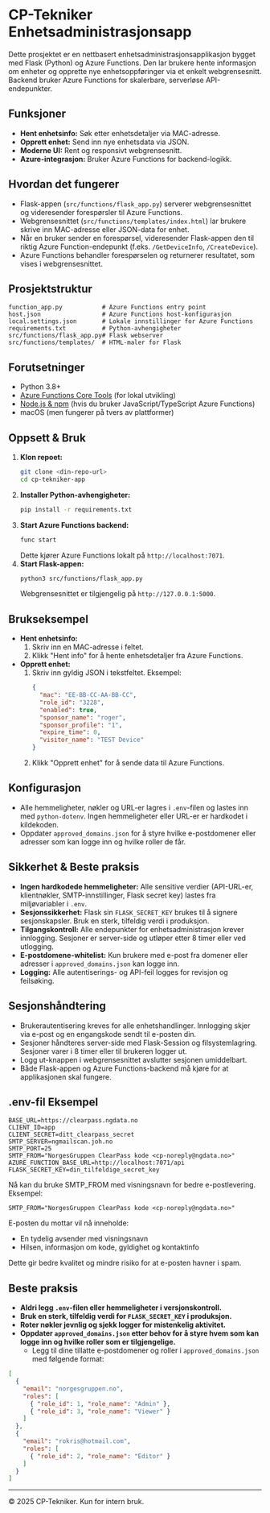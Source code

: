 # CP-Tekniker Enhetsadministrasjonsapp

Dette prosjektet er en nettbasert enhetsadministrasjonsapplikasjon bygget med Flask (Python) og Azure Functions. Den lar brukere hente informasjon om enheter og opprette nye enhetsoppføringer via et enkelt webgrensesnitt. Backend bruker Azure Functions for skalerbare, serverløse API-endepunkter.

## Funksjoner
- **Hent enhetsinfo:** Søk etter enhetsdetaljer via MAC-adresse.
- **Opprett enhet:** Send inn nye enhetsdata via JSON.
- **Moderne UI:** Rent og responsivt webgrensesnitt.
- **Azure-integrasjon:** Bruker Azure Functions for backend-logikk.

## Hvordan det fungerer
- Flask-appen (`src/functions/flask_app.py`) serverer webgrensesnittet og videresender forespørsler til Azure Functions.
- Webgrensesnittet (`src/functions/templates/index.html`) lar brukere skrive inn MAC-adresse eller JSON-data for enhet.
- Når en bruker sender en forespørsel, videresender Flask-appen den til riktig Azure Function-endepunkt (f.eks. `/GetDeviceInfo`, `/CreateDevice`).
- Azure Functions behandler forespørselen og returnerer resultatet, som vises i webgrensesnittet.

## Prosjektstruktur
```
function_app.py           # Azure Functions entry point
host.json                 # Azure Functions host-konfigurasjon
local.settings.json       # Lokale innstillinger for Azure Functions
requirements.txt          # Python-avhengigheter
src/functions/flask_app.py# Flask webserver
src/functions/templates/  # HTML-maler for Flask
```

## Forutsetninger
- Python 3.8+
- [Azure Functions Core Tools](https://docs.microsoft.com/azure/azure-functions/functions-run-local) (for lokal utvikling)
- [Node.js & npm](https://nodejs.org/) (hvis du bruker JavaScript/TypeScript Azure Functions)
- macOS (men fungerer på tvers av plattformer)

## Oppsett & Bruk
1. **Klon repoet:**
   ```zsh
   git clone <din-repo-url>
   cd cp-tekniker-app
   ```
2. **Installer Python-avhengigheter:**
   ```zsh
   pip install -r requirements.txt
   ```
3. **Start Azure Functions backend:**
   ```zsh
   func start
   ```
   Dette kjører Azure Functions lokalt på `http://localhost:7071`.
4. **Start Flask-appen:**
   ```zsh
   python3 src/functions/flask_app.py
   ```
   Webgrensesnittet er tilgjengelig på `http://127.0.0.1:5000`.

## Brukseksempel
- **Hent enhetsinfo:**
  1. Skriv inn en MAC-adresse i feltet.
  2. Klikk "Hent info" for å hente enhetsdetaljer fra Azure Functions.
- **Opprett enhet:**
  1. Skriv inn gyldig JSON i tekstfeltet. Eksempel:
     ```json
     {
       "mac": "EE-BB-CC-AA-BB-CC",
       "role_id": "3228",
       "enabled": true,
       "sponsor_name": "roger",
       "sponsor_profile": "1",
       "expire_time": 0,
       "visitor_name": "TEST Device"
     }
     ```
  2. Klikk "Opprett enhet" for å sende data til Azure Functions.

## Konfigurasjon
- Alle hemmeligheter, nøkler og URL-er lagres i `.env`-filen og lastes inn med `python-dotenv`. Ingen hemmeligheter eller URL-er er hardkodet i kildekoden.
- Oppdater `approved_domains.json` for å styre hvilke e-postdomener eller adresser som kan logge inn og hvilke roller de får.

## Sikkerhet & Beste praksis
- **Ingen hardkodede hemmeligheter:** Alle sensitive verdier (API-URL-er, klientnøkler, SMTP-innstillinger, Flask secret key) lastes fra miljøvariabler i `.env`.
- **Sesjonssikkerhet:** Flask sin `FLASK_SECRET_KEY` brukes til å signere sesjonskapsler. Bruk en sterk, tilfeldig verdi i produksjon.
- **Tilgangskontroll:** Alle endepunkter for enhetsadministrasjon krever innlogging. Sesjoner er server-side og utløper etter 8 timer eller ved utlogging.
- **E-postdomene-whitelist:** Kun brukere med e-post fra domener eller adresser i `approved_domains.json` kan logge inn.
- **Logging:** Alle autentiserings- og API-feil logges for revisjon og feilsøking.

## Sesjonshåndtering
- Brukerautentisering kreves for alle enhetshandlinger. Innlogging skjer via e-post og en engangskode sendt til e-posten din.
- Sesjoner håndteres server-side med Flask-Session og filsystemlagring. Sesjoner varer i 8 timer eller til brukeren logger ut.
- Logg ut-knappen i webgrensesnittet avslutter sesjonen umiddelbart.
- Både Flask-appen og Azure Functions-backend må kjøre for at applikasjonen skal fungere.

## .env-fil Eksempel
```
BASE_URL=https://clearpass.ngdata.no
CLIENT_ID=app
CLIENT_SECRET=ditt_clearpass_secret
SMTP_SERVER=ngmailscan.joh.no
SMTP_PORT=25
SMTP_FROM="NorgesGruppen ClearPass kode <cp-noreply@ngdata.no>"
AZURE_FUNCTION_BASE_URL=http://localhost:7071/api
FLASK_SECRET_KEY=din_tilfeldige_secret_key
```

Nå kan du bruke SMTP_FROM med visningsnavn for bedre e-postlevering. Eksempel:

```
SMTP_FROM="NorgesGruppen ClearPass kode <cp-noreply@ngdata.no>"
```

E-posten du mottar vil nå inneholde:
- En tydelig avsender med visningsnavn
- Hilsen, informasjon om kode, gyldighet og kontaktinfo

Dette gir bedre kvalitet og mindre risiko for at e-posten havner i spam.

## Beste praksis
- **Aldri legg `.env`-filen eller hemmeligheter i versjonskontroll.**
- **Bruk en sterk, tilfeldig verdi for `FLASK_SECRET_KEY` i produksjon.**
- **Roter nøkler jevnlig og sjekk logger for mistenkelig aktivitet.**
- **Oppdater `approved_domains.json` etter behov for å styre hvem som kan logge inn og hvilke roller som er tilgjengelige.**
   - Legg til dine tillatte e-postdomener og roller i `approved_domains.json` med følgende format:

```json
[
  {
    "email": "norgesgruppen.no",
    "roles": [
      { "role_id": 1, "role_name": "Admin" },
      { "role_id": 3, "role_name": "Viewer" }
    ]
  },
  {
    "email": "rokris@hotmail.com",
    "roles": [
      { "role_id": 2, "role_name": "Editor" }
    ]
  }
]
```

---

© 2025 CP-Tekniker. Kun for intern bruk.
